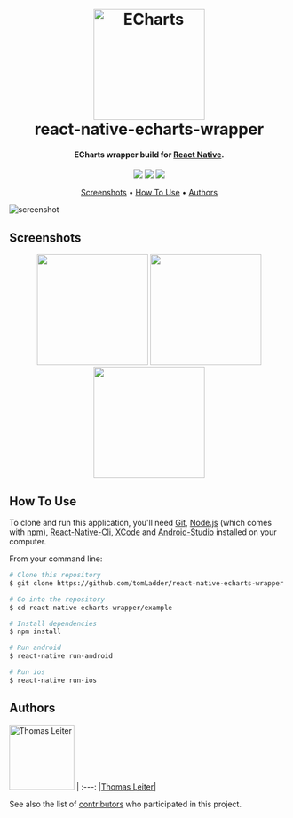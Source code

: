 <h1 align="center">
  <br>
  <a href="https://github.com/tomLadder/react-native-echarts-wrapper"><img src="https://raw.githubusercontent.com/tomLadder/react-native-echarts-wrapper/develope/images/echarts.png" alt="ECharts" width="200"></a>
  <br>
  react-native-echarts-wrapper
  <br>
</h1>

<h4 align="center">ECharts wrapper build for <a href="https://facebook.github.io/react-native/" target="_blank">React Native</a>.</h4>

<p align="center">
  <a>
    <img src="https://forthebadge.com/images/badges/built-with-love.svg">
  </a>
  <a>
    <img src="https://forthebadge.com/images/badges/uses-html.svg">
  </a>
  <a>
    <img src="https://forthebadge.com/images/badges/fuck-it-ship-it.svg">
  </a>
</p>

<p align="center">
  <a href="#screenshots">Screenshots</a> •
  <a href="#how-to-use">How To Use</a> •
  <a href="#authors">Authors</a>
</p>

![screenshot](https://raw.githubusercontent.com/tomLadder/react-native-echarts-wrapper/develope/images/dynamic.png)

## Screenshots

<p align="center">
<img src="https://raw.githubusercontent.com/tomLadder/react-native-echarts-wrapper/develope/images/custom.png" width="200">
<img src="https://raw.githubusercontent.com/tomLadder/react-native-echarts-wrapper/develope/images/custom_rn_handler.png" width="200">
<img src="https://raw.githubusercontent.com/tomLadder/react-native-echarts-wrapper/develope/images/simple.png" width="200">
</p>

## How To Use

To clone and run this application, you'll need [Git](https://git-scm.com), [Node.js](https://nodejs.org/en/download/) (which comes with [npm](http://npmjs.com)), [React-Native-Cli](https://facebook.github.io/react-native/docs/getting-started.html), [XCode](https://itunes.apple.com/at/app/xcode/id497799835?mt=12) and [Android-Studio](https://developer.android.com/studio/) installed on your computer.

From your command line:

```bash
# Clone this repository
$ git clone https://github.com/tomLadder/react-native-echarts-wrapper

# Go into the repository
$ cd react-native-echarts-wrapper/example

# Install dependencies
$ npm install

# Run android
$ react-native run-android

# Run ios
$ react-native run-ios
```

## Authors

[<img alt="Thomas Leiter" src="https://avatars3.githubusercontent.com/u/20393156?s=400&u=ae0a43de5d81d58a698abffe4e2ede024f2b6700&v=4" width="117">](https://github.com/tomLadder) |
:---:
|[Thomas Leiter](https://github.com/tomLadder)|


See also the list of [contributors](https://github.com/tomLadder/react-native-echarts-wrapper/settings/collaboration) who participated in this project.
